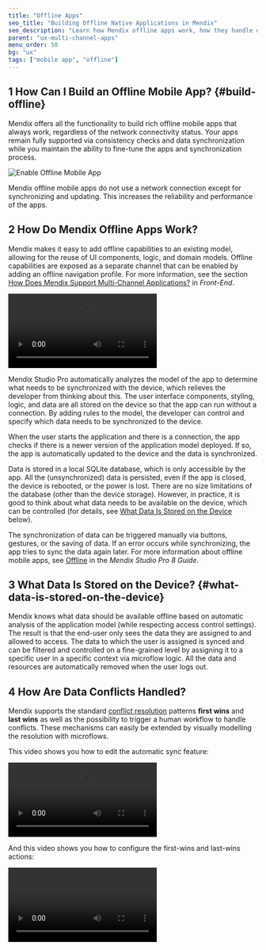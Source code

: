 ```yaml
---
title: "Offline Apps"
seo_title: "Building Offline Native Applications in Mendix"
seo_description: "Learn how Mendix offline apps work, how they handle data, and how data conflicts are reconciled."
parent: "ux-multi-channel-apps"
menu_order: 50
bg: "ux"
tags: ["mobile app", "offline"]
---
```


## 1 How Can I Build an Offline Mobile App? {#build-offline}

Mendix offers all the functionality to build rich offline mobile apps that always work, regardless of the network connectivity status. Your apps remain fully supported via consistency checks and data synchronization while you maintain the ability to fine-tune the apps and synchronization process.

![Enable Offline Mobile App](attachments/enable-offline.png)

Mendix offline mobile apps do not use a network connection except for synchronizing and updating. This increases the reliability and performance of the apps.

## 2 How Do Mendix Offline Apps Work?

Mendix makes it easy to add offline capabilities to an existing model, allowing for the reuse of UI components, logic, and domain models. Offline capabilities are exposed as a separate channel that can be enabled by adding an offline navigation profile. For more information, see the section [How Does Mendix Support Multi-Channel Applications?](front-end#support-multi-channel) in *Front-End*.

<video controls  src="attachments/create-offline-profile.mp4">VIDEO</video>

Mendix Studio Pro automatically analyzes the model of the app to determine what needs to be synchronized with the device, which relieves the developer from thinking about this. The user interface components, styling, logic, and data are all stored on the device so that the app can run without a connection. By adding rules to the model, the developer can control and specify which data needs to be synchronized to the device.

When the user starts the application and there is a connection, the app checks if there is a newer version of the application model deployed. If so, the app is automatically updated to the device and the data is synchronized.

Data is stored in a local SQLite database, which is only accessible by the app. All the (unsynchronized) data is persisted, even if the app is closed, the device is rebooted, or the power is lost. There are no size limitations of the database (other than the device storage). However, in practice, it is good to think about what data needs to be available on the device, which can be controlled (for details, see [What Data Is Stored on the Device](#what-data-is-stored-on-the-device) below).

The synchronization of data can be triggered manually via buttons, gestures, or the saving of data. If an error occurs while synchronizing, the app tries to sync the data again later. For more information about offline mobile apps, see [Offline](https://docs.mendix.com/refguide/offline) in the *Mendix Studio Pro 8 Guide*.

## 3 What Data Is Stored on the Device? {#what-data-is-stored-on-the-device}

Mendix knows what data should be available offline based on automatic analysis of the application model (while respecting access control settings). The result is that the end-user only sees the data they are assigned to and allowed to access. The data to which the user is assigned is synced and can be filtered and controlled on a fine-grained level by assigning it to a specific user in a specific context via microflow logic. All the data and resources are automatically removed when the user logs out.

## 4 How Are Data Conflicts Handled?

Mendix supports the standard [conflict resolution](https://appstore.home.mendix.com/link/app/66614/) patterns **first wins** and **last wins** as well as the possibility to trigger a human workflow to handle conflicts. These mechanisms can easily be extended by visually modelling the resolution with microflows.

This video shows you how to edit the automatic sync feature:

<video controls src="attachments/Eval_Mobile_OfflineSaveSync-1.mp4">VIDEO</video>

And this video shows you how to configure the first-wins and last-wins actions:

<video controls src="attachments/Eval_Mobile_SyncConflictApplyFirst.mp4">VIDEO</video>
